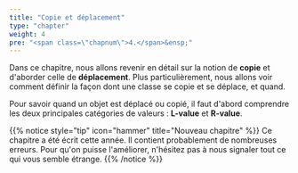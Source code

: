 ```yaml
---
title: "Copie et déplacement"
type: "chapter"
weight: 4
pre: "<span class=\"chapnum\">4.</span>&ensp;"
---
```



Dans ce chapitre, nous allons revenir en détail sur la notion de **copie** et d'aborder celle de **déplacement**.
Plus particulièrement, nous allons voir comment définir la façon dont une classe se copie et se déplace, et quand.

Pour savoir quand un objet est déplacé ou copié, il faut d'abord comprendre les deux principales catégories de valeurs : **L-value** et **R-value**.


{{% notice style="tip" icon="hammer" title="Nouveau chapitre" %}}
Ce chapitre a été écrit cette année.  Il contient probablement de nombreuses erreurs.
Pour qu'on puisse l'améliorer, n'hésitez pas à nous signaler tout ce qui vous semble étrange.
{{% /notice %}}